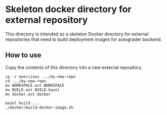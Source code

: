 # Skeleton docker directory for external repository

This directory is intended as a skeleton Docker
directory for external repositories that need
to build deployment images for autograder backend.

## How to use

Copy the contents of this directory into a new external repository.

    cp -r exercises .../my-new-repo
    cd .../my-new-repo
    mv WORKSPACE.ext WORKSPACE
    mv BUILD.ext BUILD.bazel
    mv docker.ext docker

    bazel build ...
    ./docker/build-docker-image.sh
